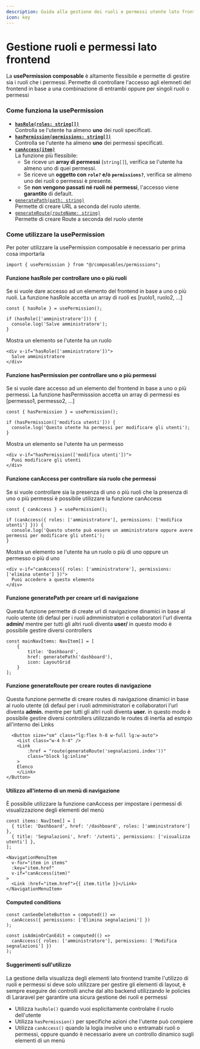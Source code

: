 ```yaml
---
description: Guida alla gestione dei ruoli e permessi utente lato frontend
icon: key
---
```


# Gestione ruoli e permessi lato frontend

La **usePermission composable** è altamente flessibile e permette di gestire sia i ruoli che i permessi. Permette di controllare l'accesso agli elemneti del frontend in base a una combinazione di entrambi oppure per singoli ruoli o permessi&#x20;

### Come funziona la usePermission

* [**`hasRole(roles: string[])`**](gestione-ruoli-e-permessi-lato-frontend.md#funzione-hasrole-per-controllare-uno-o-piu-ruoli)\
  Controlla se l'utente ha almeno **uno** dei ruoli specificati.
* [**`hasPermission(permissions: string[])`**](gestione-ruoli-e-permessi-lato-frontend.md#funzione-haspermission-per-controllare-uno-o-piu-permessi)\
  Controlla se l'utente ha almeno **uno** dei permessi specificati.
* [**`canAccess(item)`**](gestione-ruoli-e-permessi-lato-frontend.md#funzione-canaccess-per-controllare-sia-ruolo-che-permessi)\
  La funzione più flessibile:
  * Se riceve un **array di permessi** (`string[]`), verifica se l'utente ha almeno uno di quei permessi.
  * Se riceve un **oggetto con `role?` e/o `permissions?`**, verifica se almeno uno dei ruoli o permessi è presente.
  * Se **non vengono passati né ruoli né permessi**, l'accesso viene **garantito** di default.
* [`generatePath(path: string)`](gestione-ruoli-e-permessi-lato-frontend.md#funzione-generatepath-per-creare-url-di-navigazione)\
  Permette di creare URL a seconda del ruolo utente.
* [`generateRoute(routeName: string)`](gestione-ruoli-e-permessi-lato-frontend.md#funzione-generateroute-per-creare-routes-di-navigazione)\
  Permette di creare Route a seconda del ruolo utente

### Come utilizzare la usePermission

&#x20;Per poter utilizzare la  usePermission composable è necessario per prima cosa importarla

```
import { usePermission } from "@/composables/permissions";
```

#### Funzione hasRole per controllare uno o più ruoli

Se si vuole dare accesso ad un elemento del frontend in base a uno o più ruoli. La funzione hasRole accetta un array di ruoli es \[ruolo1, ruolo2, ...]

```
const { hasRole } = usePermission();

if (hasRole(['amministratore'])) {
  console.log('Salve amministratore');
}
```

Mostra un elemento se l'utente ha un ruolo

```
<div v-if="hasRole(['amministratore'])">
  Salve amministratore
</div>
```

#### Funzione hasPermission per controllare uno o più permessi

Se si vuole dare accesso ad un elemento del frontend in base a uno o più permessi. La funzione hasPermisssion accetta un array di permessi es \[permesso1, permesso2, ...]

```
const { hasPermission } = usePermission();

if (hasPermission(['modifica utenti'])) {
  console.log('Questo utente ha permessi per modificare gli utenti');
}
```

Mostra un elemento se l'utente ha un permesso

```
<div v-if="hasPermission(['modifica utenti'])">
  Puoi modificare gli utenti
</div>
```

#### Funzione canAccess per controllare sia ruolo che permessi

Se si vuole controllare sia la presenza di uno o più ruoli che la presenza di uno o più permessi è possibile utilizzare la funzione canAccess

```
const { canAccess } = usePermission();

if (canAccess({ roles: ['amministratore'], permissions: ['modifica utenti'] })) {
  console.log('Questo utente può essere un amministratore oppure avere permessi per modificare gli utenti');
}
```

Mostra un elemento se l'utente ha un ruolo o più di uno oppure un permesso o più d uno

```
<div v-if="canAccess({ roles: ['amministratore'], permissions: ['elimina utente'] })">
  Puoi accedere a questo elemento
</div>
```

#### Funzione generatePath per creare url di navigazione

Questa funzione permette di create url di navigazione dinamici in base al ruolo utente (di defaul per i ruoli admministratori e collaboratori l'url diventa **admin/** mentre per tutti gli altri ruoli diventa **user/** in questo modo è possibile gestire diversi controllers

```
const mainNavItems: NavItem[] = [
    {
        title: 'Dashboard',
        href: generatePath('dashboard'),
        icon: LayoutGrid
    }
];
```

#### Funzione generateRoute per creare routes di navigazione

Questa funzione permette di creare routes di navigazione dinamici in base al ruolo utente (di defaul per i ruoli admministratori e collaboratori l'url diventa **admin.** mentre per tutti gli altri ruoli diventa **user.** in questo modo è possibile gestire diversi controllers utilizzando le routes di inertia ad esmpio all'interno dei Links

```
  <Button size="sm" class="lg:flex h-8 w-full lg:w-auto">
    <List class="w-4 h-4" />
    <Link 
        :href = "route(generateRoute('segnalazioni.index'))"
        class="block lg:inline"
    >
    Elenco 
    </Link>
</Button>
```

#### Utilizzo all'interno di un menù di navigazione

È possibile utilizzare la funzione canAccess per impostare i permessi di visualizzazione degli elementi del menù

```
const items: NavItem[] = [
  { title: 'Dashboard', href: '/dashboard', roles: ['amministratore'] },
  { title: 'Segnalazioni', href: '/utenti', permissions: ['visualizza utenti'] },
];

<NavigationMenuItem
  v-for="item in items"
  :key="item.href"
  v-if="canAccess(item)"
>
  <Link :href="item.href">{{ item.title }}</Link>
</NavigationMenuItem>
```

#### Computed conditions

```
const canSeeDeleteButton = computed(() =>
  canAccess({ permissions: ['Elimina segnalazioni'] })
);

const isAdminOrCanEdit = computed(() =>
  canAccess({ roles: ['amministratore'], permissions: ['Modifica segnalazioni'] })
);
```

#### Suggerimenti sull'utilizzo

La gestione della visualizza degli elementi lato frontend tramite l'utilizzo di ruoli e permessi si deve solo utilizzare per gestire gli elementi di layout, è sempre eseguire dei controlli anche dal alto backend utilizzando le policies di Lararavel per garantire una sicura gestione dei ruoli e permessi

* Utilizza `hasRole()` quando vuoi esplicitamente controlalre il ruolo dell'utente&#x20;
* Utilizza `hasPermission()` per specifiche azioni che l'utente può compiere
* Utilizza `canAccess()` quando la logia involve uno o entramabi ruoli o permessi, oppure quando è necessario avere un controllo dinamico sugli elementi di un menù
